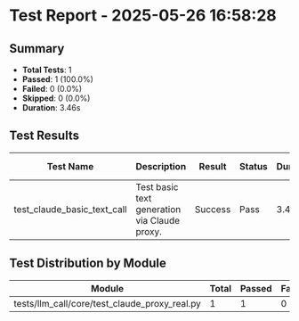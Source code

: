 # Test Report - 2025-05-26 16:58:28

## Summary
- **Total Tests**: 1
- **Passed**: 1 (100.0%)
- **Failed**: 0 (0.0%)
- **Skipped**: 0 (0.0%)
- **Duration**: 3.46s

## Test Results

| Test Name | Description | Result | Status | Duration | Timestamp | Error Message |
|-----------|-------------|--------|--------|----------|-----------|---------------|
| test_claude_basic_text_call | Test basic text generation via Claude proxy. | Success | Pass | 3.435s | 2025-05-26 16:58:32 |  |

## Test Distribution by Module

| Module | Total | Passed | Failed | Skipped |
|--------|-------|--------|--------|---------|
| tests/llm_call/core/test_claude_proxy_real.py | 1 | 1 | 0 | 0 |